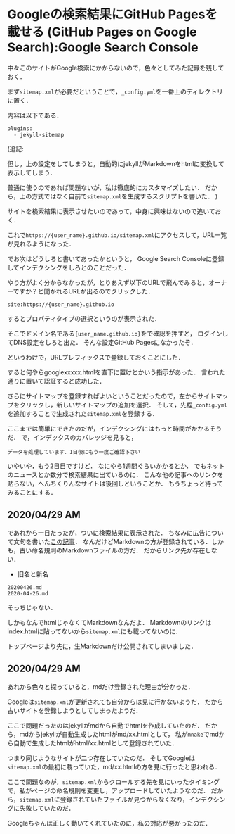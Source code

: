 Googleの検索結果にGitHub Pagesを載せる (GitHub Pages on Google Search):Google Search Console
===================

中々このサイトがGoogle検索にかからないので，色々としてみた記録を残しておく．

まず`sitemap.xml`が必要だということで，`_config.yml`を一番上のディレクトリに置く．

内容は以下である．

```
plugins:
  - jekyll-sitemap
```

(追記:

但し，上の設定をしてしまうと，自動的にjekyllがMarkdownをhtmlに変換して表示してしまう．

普通に使うのであれば問題ないが，私は徹底的にカスタマイズしたい．
だから，上の方式ではなく自前で`sitemap.xml`を生成するスクリプトを書いた．
)

サイトを検索結果に表示させたいのであって，中身に興味はないので追いておく．

これで`https://{user_name}.github.io/sitemap.xml`にアクセスして，URL一覧が見れるようになった．

でお次はどうしろと書いてあったかというと，
Google Search Consoleに登録してインデクシングをしろとのことだった．

やり方がよく分からなかったが，とりあえず以下のURLで飛んでみると，オーナーですか？と聞かれるURLが出るのでクリックした．

```
site:https://{user_name}.github.io
```

するとプロパティタイプの選択というのが表示された．

そこでドメイン名である`{user_name.github.io}`をで確認を押すと，
ログインしてDNS設定をしろと出た．
そんな設定GitHub Pagesになかったぞ．

というわけで，URLプレフィックスで登録しておくことにした．

すると何やらgooglexxxxx.htmlを直下に置けとかいう指示があった．
言われた通りに置いて認証すると成功した．


さらにサイトマップを登録すればよいということだったので，左からサイトマップをクリックし，新しいサイトマップの追加を選択．
そして，先程`_config.yml`を追加することで生成された`sitemap.xml`を登録する．

ここまでは簡単にできたのだが，インデクシングにはもっと時間がかかるそうだ．
で，インデックスのカバレッジを見ると，

```
データを処理しています．1日後にもう一度ご確認下さい
```

いやいや，もう2日目ですけど．
なにやら1週間ぐらいかかるとか．
でもネットのニュースとか数分で検索結果に出ているのに．
こんな他の記事へのリンクを貼らない，へんちくりんなサイトは後回しということか．
もうちょっと待ってみることにする．

2020/04/29 AM
------------

であれから一日たったが，ついに検索結果に表示された．
ちなみに広告について文句を書いた[この記事](../html/2020-04-26.html)．
なんだけどMarkdownの方が登録されている．しかも，古い命名規則のMarkdownファイルの方だ．
だからリンク先が存在しない．

- 旧名と新名

```
20200426.md
2020-04-26.md
```

そっちじゃない．

しかもなんでhtmlじゃなくてMarkdownなんだよ．
Markdownのリンクはindex.htmlに貼ってないから`sitemap.xml`にも載ってないのに．

トップページより先に，生Markdownだけ公開されてしまいました．


2020/04/29 AM
------------

あれから色々と探っていると，mdだけ登録された理由が分かった．

Googleは`sitemap.xml`が更新されても自分からは見に行かないようだ．
だから古いサイトを登録しようとしてしまったようだ．

ここで問題だったのはjekyllがmdから自動でhtmlを作成していたのだ．
だから，mdからjekyllが自動生成したhtmlがmd/xx.htmlとして，
私が`mnake`でmdから自動で生成したhtmlがhtml/xx.htmlとして登録されていた．

つまり同じようなサイトが二つ存在していたのだ．
そしてGoogleは`sitemap.xml`の最初に載っていた，md/xx.htmlの方を見に行ったと思われる．

ここで問題なのが，`sitemap.xml`からクロールする先を見にいったタイミングで，私がページの命名規則を変更し，アップロードしていたようなのだ．
だから，`sitemap.xml`に登録されていたファイルが見つからなくなり，インデクシングに失敗していたのだ．

Googleちゃんは正しく動いてくれていたのに，私の対応が悪かったのだ．
